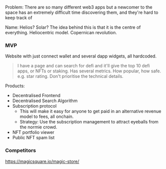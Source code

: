 Problem: There are so many different web3 apps but a newcomer to the space has an extremely difficult time discovering them, and they're hard to keep track of

Name: Helios? Solar? The idea behind this is that it is the centre of everything. Heliocentric model. Copernican revolution.

### MVP
Website with just connect wallet and several dapp widgets, all hardcoded.

> I have a page and can search for defi and it'll give the top 10 defi apps, or NFTs or staking. 
> Has several metrics. How popular, how safe. e.g. star rating. Don't prioritise the technical details. 


Products:
- Decentralised Frontend
- Decentralised Search Algorithm
- Subscription protocol
	- This will make it easy for anyone to get paid in an alternative revenue model to fees, all onchain. 
	- Strategy: Use the subscription management to attract eyeballs from the normie crowd.
- NFT portfolio viewer
- Public NFT spam list

### Competitors
https://magicsquare.io/magic-store/